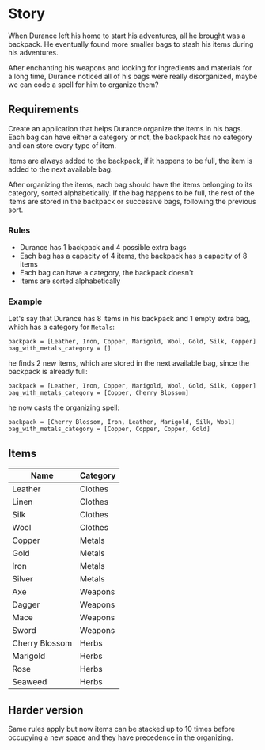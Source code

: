 # Story
When Durance left his home to start his adventures, all he brought was a backpack. He eventually found more smaller bags to stash his items during his adventures.

After enchanting his weapons and looking for ingredients and materials for a long time, Durance noticed all of his bags were really disorganized, maybe we can code a spell for him to organize them?

## Requirements
Create an application that helps Durance organize the items in his bags. Each bag can have either a category or not, the backpack has no category and can store every type of item. 

Items are always added to the backpack, if it happens to be full, the item is added to the next available bag.

After organizing the items, each bag should have the items belonging to its category, sorted alphabetically. If the bag happens to be full, the rest of the items are stored in the backpack or successive bags, following the previous sort.

### Rules
- Durance has 1 backpack and 4 possible extra bags
- Each bag has a capacity of 4 items, the backpack has a capacity of 8 items
- Each bag can have a category, the backpack doesn't
- Items are sorted alphabetically

### Example

Let's say that Durance has 8 items in his backpack and 1 empty extra bag, which has a category for `Metals`:
```
backpack = [Leather, Iron, Copper, Marigold, Wool, Gold, Silk, Copper]
bag_with_metals_category = []
```
he finds 2 new items, which are stored in the next available bag, since the backpack is already full:
```
backpack = [Leather, Iron, Copper, Marigold, Wool, Gold, Silk, Copper]
bag_with_metals_category = [Copper, Cherry Blossom]
```
he now casts the organizing spell:
```
backpack = [Cherry Blossom, Iron, Leather, Marigold, Silk, Wool]
bag_with_metals_category = [Copper, Copper, Copper, Gold]
```

## Items

| Name           | Category |
| -------------- | -------- |
| Leather        | Clothes  |
| Linen          | Clothes  |
| Silk           | Clothes  |
| Wool           | Clothes  |
| Copper         | Metals   |
| Gold           | Metals   |
| Iron           | Metals   |
| Silver         | Metals   |
| Axe            | Weapons  |
| Dagger         | Weapons  |
| Mace           | Weapons  |
| Sword          | Weapons  |
| Cherry Blossom | Herbs    |
| Marigold       | Herbs    |
| Rose           | Herbs    |
| Seaweed        | Herbs    |

## Harder version
Same rules apply but now items can be stacked up to 10 times before occupying a new space and they have precedence in the organizing.
